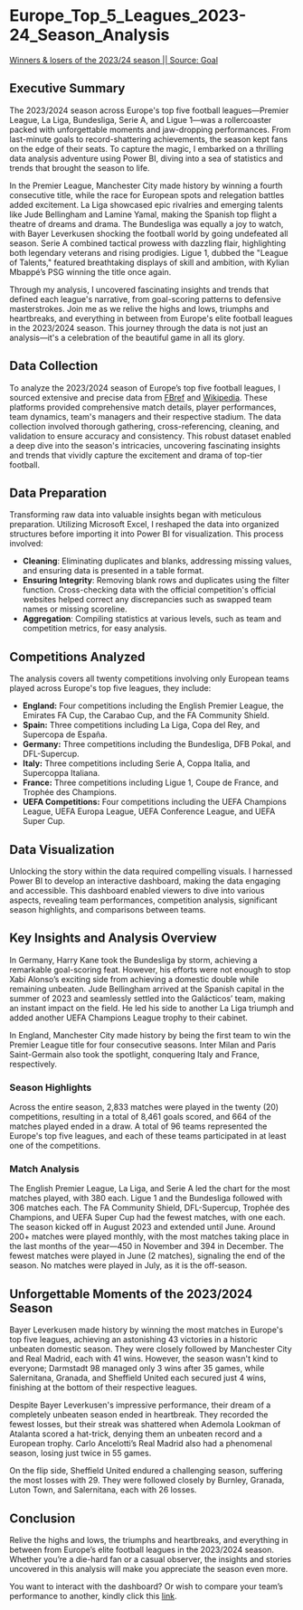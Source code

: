 # Europe_Top_5_Leagues_2023-24_Season_Analysis
[Winners & losers of the 2023/24 season || Source: Goal](https://github.com/Scalar100/Europe_Top_5_Leagues_2023-24_Season_Analysis/blob/main/Europe.png?raw=true)

## Executive Summary
The 2023/2024 season across Europe's top five football leagues—Premier League, La Liga, Bundesliga, Serie A, and Ligue 1—was a rollercoaster packed with unforgettable moments and jaw-dropping performances. From last-minute goals to record-shattering achievements, the season kept fans on the edge of their seats. To capture the magic, I embarked on a thrilling data analysis adventure using Power BI, diving into a sea of statistics and trends that brought the season to life.

In the Premier League, Manchester City made history by winning a fourth consecutive title, while the race for European spots and relegation battles added excitement. La Liga showcased epic rivalries and emerging talents like Jude Bellingham and Lamine Yamal, making the Spanish top flight a theatre of dreams and drama. The Bundesliga was equally a joy to watch, with Bayer Leverkusen shocking the football world by going undefeated all season. Serie A combined tactical prowess with dazzling flair, highlighting both legendary veterans and rising prodigies. Ligue 1, dubbed the "League of Talents," featured breathtaking displays of skill and ambition, with Kylian Mbappé’s PSG winning the title once again.

Through my analysis, I uncovered fascinating insights and trends that defined each league's narrative, from goal-scoring patterns to defensive masterstrokes. Join me as we relive the highs and lows, triumphs and heartbreaks, and everything in between from Europe's elite football leagues in the 2023/2024 season. This journey through the data is not just an analysis—it's a celebration of the beautiful game in all its glory.

## Data Collection
To analyze the 2023/2024 season of Europe’s top five football leagues, I sourced extensive and precise data from [FBref](https://fbref.com/en/) and [Wikipedia](https://en.wikipedia.org/wiki/Main_Page). These platforms provided comprehensive match details, player performances, team dynamics, team's managers and their respective stadium. The data collection involved thorough gathering, cross-referencing, cleaning, and validation to ensure accuracy and consistency. This robust dataset enabled a deep dive into the season's intricacies, uncovering fascinating insights and trends that vividly capture the excitement and drama of top-tier football.

## Data Preparation
Transforming raw data into valuable insights began with meticulous preparation. Utilizing Microsoft Excel, I reshaped the data into organized structures before importing it into Power BI for visualization. This process involved:
- **Cleaning**: Eliminating duplicates and blanks, addressing missing values, and ensuring data is presented in a table format.
- **Ensuring Integrity**: Removing blank rows and duplicates using the filter function. Cross-checking data with the official competition's official websites helped correct any discrepancies such as swapped team names or missing scoreline.
- **Aggregation**: Compiling statistics at various levels, such as team and competition metrics, for easy analysis.

## Competitions Analyzed
The analysis covers all twenty competitions involving only European teams played across Europe's top five leagues, they include:
- **England:** Four competitions including the English Premier League, the Emirates FA Cup, the Carabao Cup, and the FA Community Shield.
- **Spain:** Three competitions including La Liga, Copa del Rey, and Supercopa de España.
- **Germany:** Three competitions including the Bundesliga, DFB Pokal, and DFL-Supercup.
- **Italy:** Three competitions including Serie A, Coppa Italia, and Supercoppa Italiana.
- **France:** Three competitions including Ligue 1, Coupe de France, and Trophée des Champions.
- **UEFA Competitions:** Four competitions including the UEFA Champions League, UEFA Europa League, UEFA Conference League, and UEFA Super Cup.


## Data Visualization
Unlocking the story within the data required compelling visuals. I harnessed Power BI to develop an interactive dashboard, making the data engaging and accessible. This dashboard enabled viewers to dive into various aspects, revealing team performances, competition analysis, significant season highlights, and comparisons between teams.

## Key Insights and Analysis Overview
In Germany, Harry Kane took the Bundesliga by storm, achieving a remarkable goal-scoring feat. However, his efforts were not enough to stop Xabi Alonso’s exciting side from achieving a domestic double while remaining unbeaten. 
Jude Bellingham arrived at the Spanish capital in the summer of 2023 and seamlessly settled into the Galácticos’ team, making an instant impact on the field. He led his side to another La Liga triumph and added another UEFA Champions League trophy to their cabinet.

In England, Manchester City made history by being the first team to win the Premier League title for four consecutive seasons. Inter Milan and Paris Saint-Germain also took the spotlight, conquering Italy and France, respectively.
### Season Highlights
Across the entire season, 2,833 matches were played in the twenty (20) competitions, resulting in a total of 8,461 goals scored, and 664 of the matches played ended in a draw. A total of 96 teams represented the Europe's top five leagues, and each of these teams participated in at least one of the competitions.
### Match Analysis
The English Premier League, La Liga, and Serie A led the chart for the most matches played, with 380 each. Ligue 1 and the Bundesliga followed with 306 matches each. The FA Community Shield, DFL-Supercup, Trophée des Champions, and UEFA Super Cup had the fewest matches, with one each.
The season kicked off in August 2023 and extended until June. Around 200+ matches were played monthly, with the most matches taking place in the last months of the year—450 in November and 394 in December. The fewest matches were played in June (2 matches), signaling the end of the season. No matches were played in July, as it is the off-season.

## Unforgettable Moments of the 2023/2024 Season

Bayer Leverkusen made history by winning the most matches in Europe's top five leagues, achieving an astonishing 43 victories in a historic unbeaten domestic season. They were closely followed by Manchester City and Real Madrid, each with 41 wins. However, the season wasn't kind to everyone; Darmstadt 98 managed only 3 wins after 35 games, while Salernitana, Granada, and Sheffield United each secured just 4 wins, finishing at the bottom of their respective leagues.

Despite Bayer Leverkusen's impressive performance, their dream of a completely unbeaten season ended in heartbreak. They recorded the fewest losses, but their streak was shattered when Ademola Lookman of Atalanta scored a hat-trick, denying them an unbeaten record and a European trophy. Carlo Ancelotti’s Real Madrid also had a phenomenal season, losing just twice in 55 games.

On the flip side, Sheffield United endured a challenging season, suffering the most losses with 29. They were followed closely by Burnley, Granada, Luton Town, and Salernitana, each with 26 losses.

## Conclusion
Relive the highs and lows, the triumphs and heartbreaks, and everything in between from Europe’s elite football leagues in the 2023/2024 season. Whether you’re a die-hard fan or a casual observer, the insights and stories uncovered in this analysis will make you appreciate the season even more.

You want to interact with the dashboard? Or wish to compare your team’s performance to another, kindly click this [link](https://app.powerbi.com/view?r=eyJrIjoiMTEwNDFlODYtY2Y5NS00NWQ2LTg3ZTEtMTYwNWI1ZTM2OTQ0IiwidCI6IjFkZDZlZmUxLTk4MDctNGM1Yy04NzJiLWJmZDExZDIyNGEzMSJ9).

